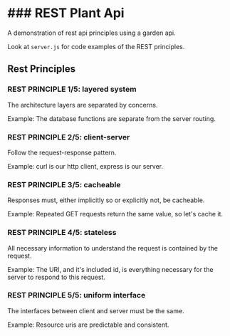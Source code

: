 # ### REST Plant Api

A demonstration of rest api principles using a garden api.

Look at `server.js` for code examples of the REST principles.

## Rest Principles

### REST PRINCIPLE 1/5: layered system

The architecture layers are separated by concerns.

Example: The database functions are separate from the server routing.

 
### REST PRINCIPLE 2/5: client-server

Follow the request-response pattern.

Example: curl is our http client, express is our server.


### REST PRINCIPLE 3/5: cacheable

Responses must, either implicitly so or explicitly not, be cacheable.

Example: Repeated GET requests return the same value, so let's cache it.


### REST PRINCIPLE 4/5: stateless

All necessary information to understand the request is contained by the request.

Example: The URI, and it's included id, is everything necessary for the server to respond to this request.


### REST PRINCIPLE 5/5: uniform interface

The interfaces between client and server must be the same.

Example: Resource uris are predictable and consistent.

